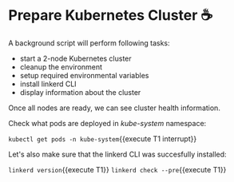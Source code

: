 # Prepare Kubernetes Cluster ☕

A background script will perform following tasks:

- start a 2-node Kubernetes cluster
- cleanup the environment
- setup required environmental variables
- install linkerd CLI
- display information about the cluster

Once all nodes are ready, we can see cluster health information.

Check what pods are deployed in *kube-system* namespace:

`kubectl get pods -n kube-system`{{execute T1 interrupt}}

Let's also make sure that the linkerd CLI was succesfully installed:

`linkerd version`{{execute T1}}
`linkerd check --pre`{{execute T1}}

